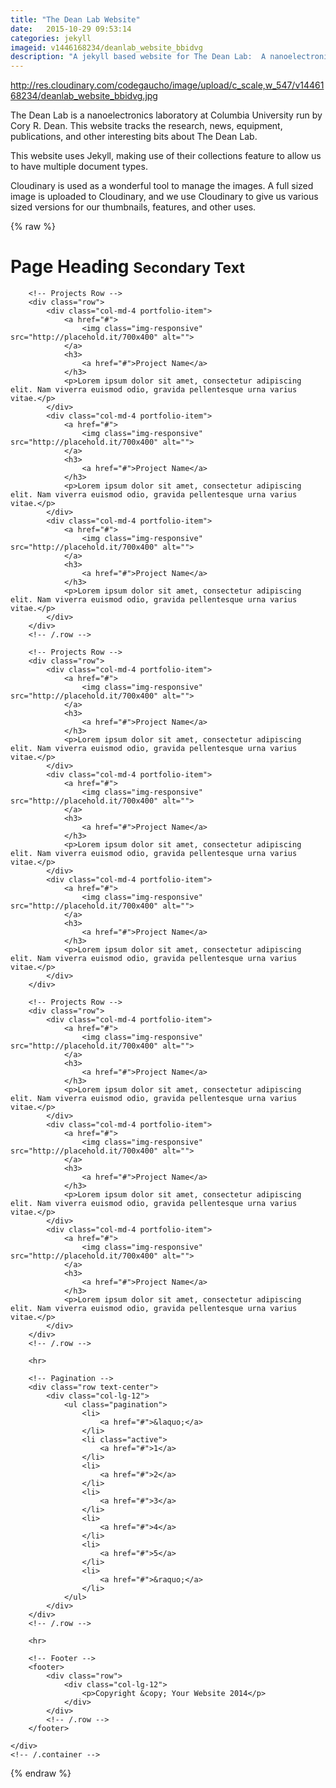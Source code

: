 ```yaml
---
title: "The Dean Lab Website"
date:   2015-10-29 09:53:14
categories: jekyll
imageid: v1446168234/deanlab_website_bbidvg
description: "A jekyll based website for The Dean Lab:  A nanoelectronics laborator out of Columbia University"
---
```


http://res.cloudinary.com/codegaucho/image/upload/c_scale,w_547/v1446168234/deanlab_website_bbidvg.jpg

The Dean Lab is a nanoelectronics laboratory at Columbia University run by Cory R. Dean.  This website tracks the research, news, equipment, publications, and other interesting bits about The Dean Lab.

This website uses Jekyll, making use of their collections feature to allow us to have multiple document types.

Cloudinary is used as a wonderful tool to manage the images.  A full sized image is uploaded to Cloudinary, and we use Cloudinary to give us various sized versions for our thumbnails, features, and other uses.

{% raw %}
<!-- Page Content -->
<div class="container">

<!-- Page Header -->
<div class="row">
  <div class="col-lg-12">
    <h1 class="page-header">Page Heading
<small>Secondary Text</small>
</h1>
</div>
</div>
        <!-- /.row -->

        <!-- Projects Row -->
        <div class="row">
            <div class="col-md-4 portfolio-item">
                <a href="#">
                    <img class="img-responsive" src="http://placehold.it/700x400" alt="">
                </a>
                <h3>
                    <a href="#">Project Name</a>
                </h3>
                <p>Lorem ipsum dolor sit amet, consectetur adipiscing elit. Nam viverra euismod odio, gravida pellentesque urna varius vitae.</p>
            </div>
            <div class="col-md-4 portfolio-item">
                <a href="#">
                    <img class="img-responsive" src="http://placehold.it/700x400" alt="">
                </a>
                <h3>
                    <a href="#">Project Name</a>
                </h3>
                <p>Lorem ipsum dolor sit amet, consectetur adipiscing elit. Nam viverra euismod odio, gravida pellentesque urna varius vitae.</p>
            </div>
            <div class="col-md-4 portfolio-item">
                <a href="#">
                    <img class="img-responsive" src="http://placehold.it/700x400" alt="">
                </a>
                <h3>
                    <a href="#">Project Name</a>
                </h3>
                <p>Lorem ipsum dolor sit amet, consectetur adipiscing elit. Nam viverra euismod odio, gravida pellentesque urna varius vitae.</p>
            </div>
        </div>
        <!-- /.row -->

        <!-- Projects Row -->
        <div class="row">
            <div class="col-md-4 portfolio-item">
                <a href="#">
                    <img class="img-responsive" src="http://placehold.it/700x400" alt="">
                </a>
                <h3>
                    <a href="#">Project Name</a>
                </h3>
                <p>Lorem ipsum dolor sit amet, consectetur adipiscing elit. Nam viverra euismod odio, gravida pellentesque urna varius vitae.</p>
            </div>
            <div class="col-md-4 portfolio-item">
                <a href="#">
                    <img class="img-responsive" src="http://placehold.it/700x400" alt="">
                </a>
                <h3>
                    <a href="#">Project Name</a>
                </h3>
                <p>Lorem ipsum dolor sit amet, consectetur adipiscing elit. Nam viverra euismod odio, gravida pellentesque urna varius vitae.</p>
            </div>
            <div class="col-md-4 portfolio-item">
                <a href="#">
                    <img class="img-responsive" src="http://placehold.it/700x400" alt="">
                </a>
                <h3>
                    <a href="#">Project Name</a>
                </h3>
                <p>Lorem ipsum dolor sit amet, consectetur adipiscing elit. Nam viverra euismod odio, gravida pellentesque urna varius vitae.</p>
            </div>
        </div>

        <!-- Projects Row -->
        <div class="row">
            <div class="col-md-4 portfolio-item">
                <a href="#">
                    <img class="img-responsive" src="http://placehold.it/700x400" alt="">
                </a>
                <h3>
                    <a href="#">Project Name</a>
                </h3>
                <p>Lorem ipsum dolor sit amet, consectetur adipiscing elit. Nam viverra euismod odio, gravida pellentesque urna varius vitae.</p>
            </div>
            <div class="col-md-4 portfolio-item">
                <a href="#">
                    <img class="img-responsive" src="http://placehold.it/700x400" alt="">
                </a>
                <h3>
                    <a href="#">Project Name</a>
                </h3>
                <p>Lorem ipsum dolor sit amet, consectetur adipiscing elit. Nam viverra euismod odio, gravida pellentesque urna varius vitae.</p>
            </div>
            <div class="col-md-4 portfolio-item">
                <a href="#">
                    <img class="img-responsive" src="http://placehold.it/700x400" alt="">
                </a>
                <h3>
                    <a href="#">Project Name</a>
                </h3>
                <p>Lorem ipsum dolor sit amet, consectetur adipiscing elit. Nam viverra euismod odio, gravida pellentesque urna varius vitae.</p>
            </div>
        </div>
        <!-- /.row -->

        <hr>

        <!-- Pagination -->
        <div class="row text-center">
            <div class="col-lg-12">
                <ul class="pagination">
                    <li>
                        <a href="#">&laquo;</a>
                    </li>
                    <li class="active">
                        <a href="#">1</a>
                    </li>
                    <li>
                        <a href="#">2</a>
                    </li>
                    <li>
                        <a href="#">3</a>
                    </li>
                    <li>
                        <a href="#">4</a>
                    </li>
                    <li>
                        <a href="#">5</a>
                    </li>
                    <li>
                        <a href="#">&raquo;</a>
                    </li>
                </ul>
            </div>
        </div>
        <!-- /.row -->

        <hr>

        <!-- Footer -->
        <footer>
            <div class="row">
                <div class="col-lg-12">
                    <p>Copyright &copy; Your Website 2014</p>
                </div>
            </div>
            <!-- /.row -->
        </footer>

    </div>
    <!-- /.container -->
{% endraw %}


[DeanLab]: http://deanlab.github.io
